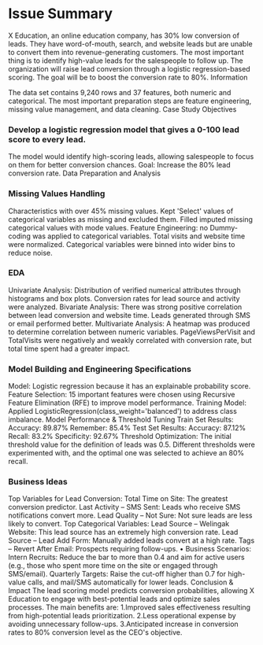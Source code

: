 # Issue Summary
X Education, an online education company, has 30% low conversion of leads. They have word-of-mouth, search, and website leads but are unable to convert them into revenue-generating customers. The most important thing is to identify high-value leads for the salespeople to follow up. The organization will raise lead conversion through a logistic regression-based scoring. The goal will be to boost the conversion rate to 80%.
Information

The data set contains 9,240 rows and 37 features, both numeric and categorical. The most important preparation steps are feature engineering, missing value management, and data cleaning.
Case Study Objectives

### Develop a logistic regression model that gives a 0-100 lead score to every lead.
The model would identify high-scoring leads, allowing salespeople to focus on them for better conversion chances.
Goal: Increase the 80% lead conversion rate.
Data Preparation and Analysis

### Missing Values Handling
Characteristics with over 45% missing values.
Kept 'Select' values of categorical variables as missing and excluded them.
Filled imputed missing categorical values with mode values.
Feature Engineering:
no
Dummy-coding was applied to categorical variables.
Total visits and website time were normalized.
Categorical variables were binned into wider bins to reduce noise.

### EDA
Univariate Analysis:
Distribution of verified numerical attributes through histograms and box plots.
Conversion rates for lead source and activity were analyzed.
Bivariate Analysis:
There was strong positive correlation between lead conversion and website time.
Leads generated through SMS or email performed better.
Multivariate Analysis:
A heatmap was produced to determine correlation between numeric variables.
PageViewsPerVisit and TotalVisits were negatively and weakly correlated with conversion rate, but total time spent had a greater impact.

### Model Building and Engineering Specifications
Model: Logistic regression because it has an explainable probability score.
Feature Selection: 15 important features were chosen using Recursive Feature Elimination (RFE) to improve model performance.
Training Model: Applied LogisticRegression(class_weight='balanced') to address class imbalance.
Model Performance & Threshold Tuning
Train Set Results:
Accuracy: 89.87%
Remember: 85.4%
Test Set Results:
Accuracy: 87.12%
Recall: 83.2%
Specificity: 92.67%
Threshold Optimization:
The initial threshold value for the definition of leads was 0.5. Different thresholds were experimented with, and the optimal one was selected to achieve an 80% recall.

### Business Ideas
Top Variables for Lead Conversion:
Total Time on Site: The greatest conversion predictor.
Last Activity – SMS Sent: Leads who receive SMS notifications convert more.
Lead Quality – Not Sure: Not sure leads are less likely to convert.
Top Categorical Variables:
Lead Source – Welingak Website: This lead source has an extremely high conversion rate.
Lead Source – Lead Add Form: Manually added leads convert at a high rate.
Tags – Revert After Email: Prospects requiring follow-ups. •	Business Scenarios: Intern Recruits: Reduce the bar to more than 0.4 and aim for active users (e.g., those who spent more time on the site or engaged through SMS/email). Quarterly Targets: Raise the cut-off higher than 0.7 for high-value calls, and mail/SMS automatically for lower leads. Conclusion & Impact The lead scoring model predicts conversion probabilities, allowing X Education to engage with best-potential leads and optimize sales processes. The main benefits are: 
1.Improved sales effectiveness resulting from high-potential leads prioritization.
2.Less operational expense by avoiding unnecessary follow-ups. 
3.Anticipated increase in conversion rates to 80% conversion level as the CEO's objective.

